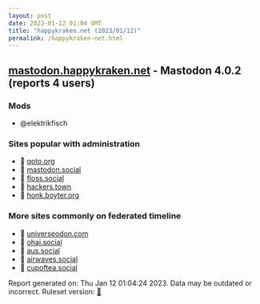 ```yaml
---
layout: post
date: 2023-01-12 01:04 GMT
title: "happykraken.net (2023/01/12)"
permalink: /happykraken-net.html
---
```



## [mastodon.happykraken.net](https://mastodon.happykraken.net) - Mastodon 4.0.2 (reports 4 users)

### Mods
 * @elektrikfisch

### Sites popular with administration

* 🐘 [qoto.org](/qoto-org.html)
* 🐘 [mastodon.social](/mastodon-social.html)
* 🐘 [floss.social](/floss-social.html)
* 🐘 [hackers.town](/hackers-town.html)
* 🐘 [honk.boyter.org](/honk-boyter-org.html)

### More sites commonly on federated timeline

* 🐘 [universeodon.com](/universeodon-com.html)
* 🐘 [ohai.social](/ohai-social.html)
* 🐘 [aus.social](/aus-social.html)
* 🐘 [airwaves.social](/airwaves-social.html)
* 🐘 [cupoftea.social](/cupoftea-social.html)

Report generated on: Thu Jan 12 01:04:24 2023. Data may be outdated or incorrect.
Ruleset version: [🧁](/version-cupcake)

